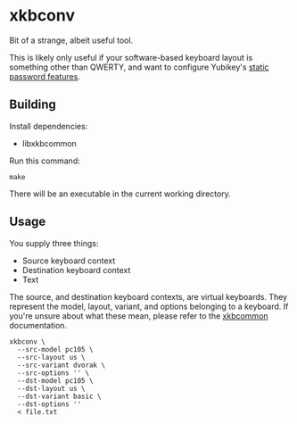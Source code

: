 # xkbconv

Bit of a strange, albeit useful tool.

This is likely only useful if your software-based keyboard layout is something
other than QWERTY, and want to configure Yubikey's [static password features].

## Building

Install dependencies:

* libxkbcommon

Run this command:

```
make
```

There will be an executable in the current working directory.

## Usage

You supply three things:

* Source keyboard context
* Destination keyboard context
* Text

The source, and destination keyboard contexts, are virtual keyboards. They
represent the model, layout, variant, and options belonging to a keyboard. If
you're unsure about what these mean, please refer to the [xkbcommon]
documentation.

```
xkbconv \
  --src-model pc105 \
  --src-layout us \
  --src-variant dvorak \
  --src-options '' \
  --dst-model pc105 \
  --dst-layout us \
  --dst-variant basic \
  --dst-options ''
  < file.txt
```

[static password features]: https://support.yubico.com/support/solutions/articles/15000006480-understanding-core-static-password-features
[scancodes]: https://en.wikipedia.org/wiki/Scancode
[xkbcommon]: https://xkbcommon.org/doc/current/
